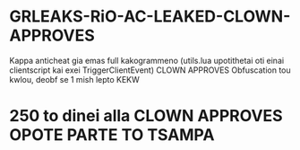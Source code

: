 # GRLEAKS-RiO-AC-LEAKED-CLOWN-APPROVES
Kappa anticheat gia emas full kakogrammeno (utils.lua upotithetai oti einai clientscript kai exei TriggerClientEvent) CLOWN APPROVES
Obfuscation tou kwlou, deobf se 1 mish lepto KEKW



# 250 to dinei alla CLOWN APPROVES OPOTE PARTE TO TSAMPA
